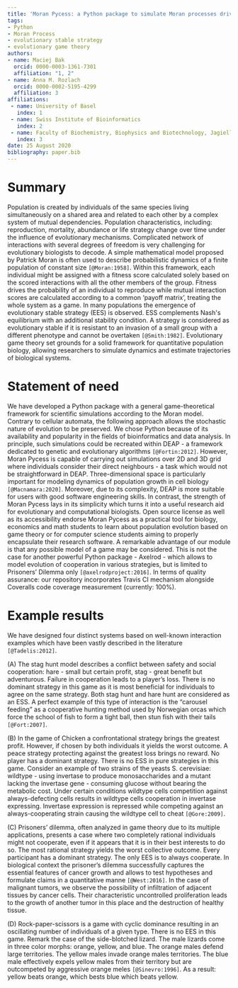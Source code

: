 ```yaml
---
title: 'Moran Pycess: a Python package to simulate Moran processes driven by game theory'
tags:
- Python
- Moran Process
- evolutionary stable strategy
- evolutionary game theory
authors:
- name: Maciej Bak
  orcid: 0000-0003-1361-7301
  affiliation: "1, 2"
- name: Anna M. Rozlach
  orcid: 0000-0002-5195-4299
  affiliation: 3
affiliations:
 - name: University of Basel
   index: 1
 - name: Swiss Institute of Bioinformatics
   index: 2
 - name: Faculty of Biochemistry, Biophysics and Biotechnology, Jagiellonian University
   index: 3
date: 25 August 2020
bibliography: paper.bib
---
```

# Summary

Population is created by individuals of the same species living simultaneously on a shared area and related to each other by a complex system of mutual dependencies.
Population characteristics, including: reproduction, mortality, abundance or life strategy change over time under the influence of evolutionary mechanisms. Complicated network of interactions with several degrees of freedom is very challenging for evolutionary biologists to decode. A simple mathematical model proposed by Patrick Moran is often used to describe probabilistic dynamics of a finite population of constant size `[@Moran:1958]`. Within this framework, each individual might be assigned with a fitness score calculated solely based on the scored interactions with all the other members of the group. Fitness drives the probability of an individual to reproduce while mutual interaction scores are calculated according to a common ‘payoff matrix’, treating the whole system as a game. In many populations the emergence of evolutionary stable strategy (EES) is observed. ESS complements Nash's equilibrium with an additional stability condition. A strategy is considered as evolutionary stable if it is resistant to an invasion of a small group with a different phenotype and cannot be overtaken `[@Smith:1982]`. Evolutionary game theory set grounds 
for a solid framework for quantitative population biology, allowing researchers 
to simulate dynamics and estimate trajectories of biological systems.

# Statement of need 

We have developed a Python package with a general game-theoretical framework for scientific simulations according to the Moran model. Contrary to cellular automata, the following approach allows the stochastic nature of evolution to be preserved. We chose Python because of its availability and popularity in the fields of bioinformatics and data analysis. In principle, such simulations could be recreated within DEAP - a framework dedicated to genetic and evolutionary algorithms `[@Fortin:2012]`. However, Moran Pycess is capable of carrying out simulations over 2D and 3D grid where individuals consider their direct neighbours - a task which would not be straightforward in DEAP. Three-dimensional space is particularly important for modeling dynamics of population growth in cell biology `[@Macnamara:2020]`. Moreover, due to its complexity, DEAP is more suitable for users with good software engineering skills. In contrast, the strength of Moran Pycess lays in its simplicity which turns it into a useful research aid for evolutionary and computational biologists. Open source license as well as its accessibility endorse Moran Pycess as a practical tool for biology, economics and math students to learn about population evolution based on game theory or for computer science students aiming to properly encapsulate their research software. A remarkable  advantage of our module is that any possible model of a game may be considered. This is not the case for another powerful Python package - Axelrod - which allows to model evolution of cooperation in various strategies, but is limited to Prisoners’ Dilemma only `[@axelrodproject:2016]`. In terms of quality assurance: our repository incorporates Travis CI mechanism alongside Coveralls code coverage measurement (currently: 100%).

#  Example results

We have designed four distinct systems based on well-known interaction examples which have been vastly described in the literature `[@Tadelis:2012]`.


(A) The stag hunt model describes a conflict between safety and social cooperation: hare -  small but certain profit, stag - great benefit but adventurous. Failure in cooperation leads to a player’s loss. There is no dominant strategy in this game as it is most beneficial for individuals to agree on the same strategy. Both stag hunt and hare hunt are considered as an ESS. A perfect example of this type of interaction is the “carousel feeding” as a cooperative hunting method used by Norwegian orcas which force the school of fish to form a tight ball, then stun fish with their tails `[@Fort:2007]`.

(B) In the game of Chicken a confrontational strategy brings the greatest profit. However, if chosen by both individuals it yields the worst outcome. A peace strategy protecting against the greatest loss brings no reward. No player has a dominant strategy. There is no ESS in pure strategies in this game. Consider an example of two strains of the yeasts S. cerevisiae: wildtype - using invertase to produce monosaccharides and a mutant lacking the invertase gene - consuming glucose without bearing the metabolic cost. Under certain conditions wildtype cells competition against always-defecting cells results in wildtype cells cooperation in invertase expressing. Invertase expression is repressed while competing against an always-cooperating strain causing the wildtype cell to cheat `[@Gore:2009]`.

(C) Prisoners’ dilemma, often analyzed in game theory due to its multiple applications, presents a case where two completely rational individuals might not cooperate, even if it appears that it is in their best interests to do so. The most rational strategy yields the worst collective outcome. Every participant has a dominant strategy. The only EES is to always cooperate. In biological context the prisoner’s dilemma successfully captures the essential features of cancer growth and allows to test hypotheses and formulate claims in a quantitative manne `[@West:2016]`. In the case of malignant tumors, we observe the possibility of infiltration of adjacent tissues by cancer cells. Their characteristic uncontrolled proliferation leads to the growth of another tumor in this place and the destruction of healthy tissue.

(D) Rock-paper-scissors is a game with cyclic dominance resulting in an oscillating number of individuals of a given type. There is no EES in this game. Remark the case of the side-blotched lizard. The male lizards come in three color morphs: orange, yellow, and blue. The orange males defend large territories. The yellow males invade orange males territories. The blue male effectively expels yellow males from their territory but are outcompeted by aggressive orange meles `[@Sinevro:1996]`. As a result: yellow beats orange, which bests blue which beats yellow.
